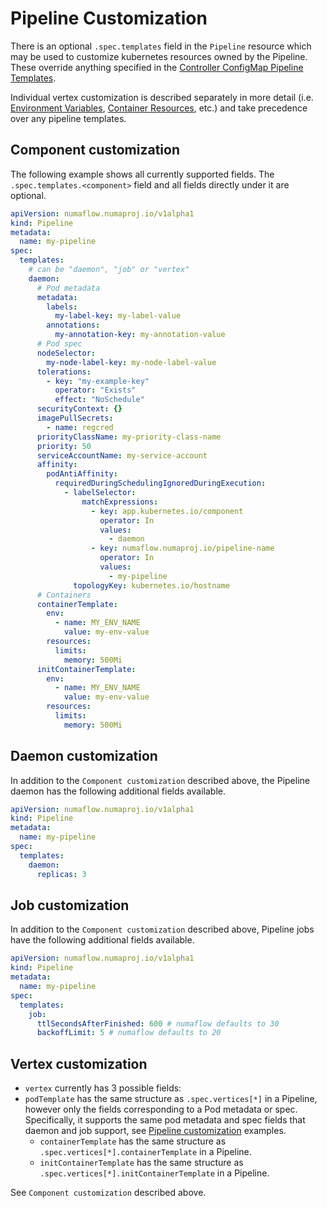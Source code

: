# Pipeline Customization

There is an optional `.spec.templates` field in the `Pipeline` resource which may be used to customize kubernetes resources owned by the Pipeline.
These override anything specified in the [Controller ConfigMap Pipeline Templates](./controller-configmap.md#pipeline-templates).

Individual vertex customization is described separately in more detail (i.e. [Environment Variables](./environment-variables.md), [Container Resources](./container-resources.md), etc.)
and take precedence over any pipeline templates.

## Component customization

The following example shows all currently supported fields. The `.spec.templates.<component>` field and all fields directly under it are optional.

```yaml
apiVersion: numaflow.numaproj.io/v1alpha1
kind: Pipeline
metadata:
  name: my-pipeline
spec:
  templates:
    # can be "daemon", "job" or "vertex"
    daemon:
      # Pod metadata
      metadata:
        labels:
          my-label-key: my-label-value
        annotations:
          my-annotation-key: my-annotation-value
      # Pod spec
      nodeSelector:
        my-node-label-key: my-node-label-value
      tolerations:
        - key: "my-example-key"
          operator: "Exists"
          effect: "NoSchedule"
      securityContext: {}
      imagePullSecrets:
        - name: regcred
      priorityClassName: my-priority-class-name
      priority: 50
      serviceAccountName: my-service-account
      affinity:
        podAntiAffinity:
          requiredDuringSchedulingIgnoredDuringExecution:
            - labelSelector:
                matchExpressions:
                  - key: app.kubernetes.io/component
                    operator: In
                    values:
                      - daemon
                  - key: numaflow.numaproj.io/pipeline-name
                    operator: In
                    values:
                      - my-pipeline
              topologyKey: kubernetes.io/hostname
      # Containers
      containerTemplate:
        env:
          - name: MY_ENV_NAME
            value: my-env-value
        resources:
          limits:
            memory: 500Mi
      initContainerTemplate:
        env:
          - name: MY_ENV_NAME
            value: my-env-value
        resources:
          limits:
            memory: 500Mi
```

## Daemon customization

In addition to the `Component customization` described above, the Pipeline daemon has the following additional fields available.

```yaml
apiVersion: numaflow.numaproj.io/v1alpha1
kind: Pipeline
metadata:
  name: my-pipeline
spec:
  templates:
    daemon:
      replicas: 3
```

## Job customization

In addition to the `Component customization` described above, Pipeline jobs have the following additional fields available.

```yaml
apiVersion: numaflow.numaproj.io/v1alpha1
kind: Pipeline
metadata:
  name: my-pipeline
spec:
  templates:
    job:
      ttlSecondsAfterFinished: 600 # numaflow defaults to 30
      backoffLimit: 5 # numaflow defaults to 20
```

## Vertex customization
* `vertex` currently has 3 possible fields:
* `podTemplate` has the same structure as `.spec.vertices[*]` in a Pipeline, however only the fields corresponding to a Pod metadata or spec.
  Specifically, it supports the same pod metadata and spec fields that daemon and job support, see [Pipeline customization](./pipeline-customization.md) examples.
    * `containerTemplate` has the same structure as `.spec.vertices[*].containerTemplate` in a Pipeline.
    * `initContainerTemplate` has the same structure as `.spec.vertices[*].initContainerTemplate` in a Pipeline.

See `Component customization` described above.